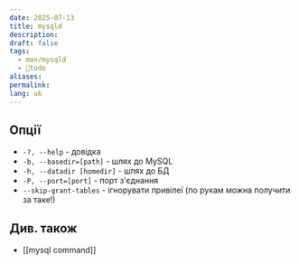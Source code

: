 ```yaml
---
date: 2025-07-13
title: mysqld
description: 
draft: false
tags:
  - man/mysqld
  - 🌱todo
aliases: 
permalink: 
lang: uk
---
```

## Опції

- `-?, --help` - довідка
- `-b, --basedir=[path]` - шлях до MySQL
- `-h, --datadir [homedir]` - шлях до БД
- `-P, --port=[port]` - порт з'єднання
- `--skip-grant-tables` - ігнорувати привілеї (по рукам можна получити за таке!)

## Див. також

- [[mysql command]]